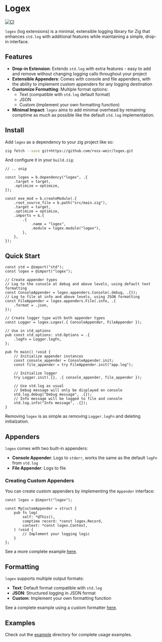 # Logex

[![CI](https://github.com/ross-weir/logex/actions/workflows/ci.yaml/badge.svg)](https://github.com/ross-weir/logex/actions/workflows/ci.yaml)

`logex` (log extensions) is a minimal, extensible logging library for Zig that enhances `std.log` with additional features while maintaining a simple, drop-in interface.

## Features

- **Drop-in Extension**: Extends `std.log` with extra features - easy to add and remove without changing logging calls throughout your project
- **Extensible Appenders**: Comes with console and file appenders, with the ability to implement custom appenders for any logging destination
- **Customize Formatting**: Multiple format options:
  - Text (compatible with `std.log` default format)
  - JSON
  - Custom (implement your own formatting function)
- **Minimal Impact**: `logex` aims to add minimal overhead by remaining comptime as much as possible like the default `std.log` implementation.

## Install

Add `logex` as a dependency to your zig project like so:

```bash
zig fetch --save git+https://github.com/ross-weir/logex.git
```

And configure it in your `build.zig`:

```zig
// .. snip

const logex = b.dependency("logex", .{
    .target = target,
    .optimize = optimize,
});

const exe_mod = b.createModule(.{
    .root_source_file = b.path("src/main.zig"),
    .target = target,
    .optimize = optimize,
    .imports = &.{
        .{
            .name = "logex",
            .module = logex.module("logex"),
        },
    },
});
```

## Quick Start

```zig
const std = @import("std");
const logex = @import("logex");

// Create appender types
// Log to the console at debug and above levels, using default text formatting
const ConsoleAppender = logex.appenders.Console(.debug, .{});
// Log to file at info and above levels, using JSON formatting
const FileAppender = logex.appenders.File(.info, .{
    .format = .json,
});

// Create logger type with both appender types
const Logger = logex.Logex(.{ ConsoleAppender, FileAppender });

// Use in std_options
pub const std_options: std.Options = .{
    .logFn = Logger.logFn,
};

pub fn main() !void {
    // Initialize appender instances
    const console_appender = ConsoleAppender.init;
    const file_appender = try FileAppender.init("app.log");

    // Initialize logger
    try Logger.init(.{}, .{ console_appender, file_appender });

    // Use std.log as usual
    // Debug message will only be displayed on console
    std.log.debug("Debug message", .{});
    // Info message will be logged to file and console
    std.log.info("Info message", .{});
}
```

Removing `logex` is as simple as removing `Logger.logFn` and deleting initialzation.

## Appenders

`logex` comes with two built-in appenders:

- **Console Appender**: Logs to `stderr`, works the same as the default `logFn` from `std.log`
- **File Appender**: Logs to file

### Creating Custom Appenders

You can create custom appenders by implementing the `Appender` interface:

```zig
const logex = @import("logex");

const MyCustomAppender = struct {
    pub fn log(
        self: *@This(),
        comptime record: *const logex.Record,
        context: *const logex.Context,
    ) !void {
        // Implement your logging logic
    }
};
```

See a more complete example [here](example/src/custom_appender.zig).

## Formatting

`logex` supports multiple output formats:

- **Text**: Default format compatible with `std.log`
- **JSON**: Structured logging in JSON format
- **Custom**: Implement your own formatting function

See a complete example using a custom formatter [here](example/src/custom_format.zig).

## Examples

Check out the [example](example/) directory for complete usage examples.
